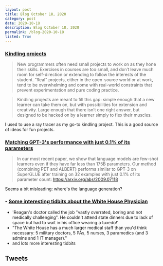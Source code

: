 ```yaml
---
layout: post
title: Blog October 18, 2020
category: post
date: 2020-10-18
description: Blog October 18, 2020
permalink: /blog-2020-10-18
listed: True
---
```



### [Kindling projects](https://nedbatchelder.com/text/kindling.html)

> New programmers often need small projects to work on as they hone their skills. Exercises in courses are too small, and don’t leave much room for self-direction or extending to follow the interests of the student. “Real” projects, either in the open-source world or at work, tend to be overwhelming and come with real-world constraints that prevent experimentation and pure coding practice.

> Kindling projects are meant to fill this gap: simple enough that a new learner can take them on, but with possibilities for extension and creativity. Large enough that there isn’t one right answer, but designed to be hacked on by a learner simply to flex their muscles.

I used to use a ray tracer as my go-to kindling project. This is a good source of ideas for fun projects.

### [Matching GPT-3's performance with just 0.1% of its parameters](https://www.reddit.com/r/LanguageTechnology/comments/iufpur/matching_gpt3s_performance_with_just_01_of_its/)

> In our most recent paper, we show that language models are few-shot learners even if they have far less than 175B parameters. Our method (combining PET and ALBERT) performs similar to GPT-3 on SuperGLUE after training on 32 examples with just 0.1% of its parameter count: https://arxiv.org/abs/2009.07118

Seems a bit misleading: where's the language generation?

### - [Some interesting tidbits about the White House Physician](https://www.reddit.com/r/medicine/comments/j4ocb1/some_interesting_tidbits_about_the_white_house/)

* 'Reagan's doctor called the job "vastly overrated, boring and not medically challenging". He couldn't attend state dinners due to lack of space but had to wait in his office wearing a tuxedo!'
* "The White House has a much larger medical staff than you'd think necessary: 5 military doctors, 5 PAs, 5 nurses, 3 paramedics (and 3 admins and 1 IT manager)."
* and lots more interesting tidbits

## Tweets

<Tweet tweetLink="sigfpe/status/1317595563664142336" />
<Tweet tweetLink="MilesCranmer/status/1317201530643189761" />
<Tweet tweetLink="MaxCRoser/status/1317226352161017857" />
<Tweet tweetLink="djg98115/status/1317147472448294912" />
<Tweet tweetLink="ellievhall/status/1316916202707558400" />
<Tweet tweetLink="davidad/status/1317207977686896640" />
<Tweet tweetLink="andy_matuschak/status/1316491189906894848" />
<Tweet tweetLink="bentnib/status/1316425543135490049" />
<Tweet tweetLink="graydon_pub/status/1314459903386284034" />
<Tweet tweetLink="joe_hellerstein/status/1316441219187322880" />
<Tweet tweetLink="paulg/status/1314196244915458048" />
<Tweet tweetLink="EremondiJoey/status/1314319848592216064" />
<Tweet tweetLink="redmanwinoshoes/status/1314216912478507008" />
<Tweet tweetLink="wilbowma/status/1314724506565447680" />
<Tweet tweetLink="jfbastien/status/1317859985536118784" />
